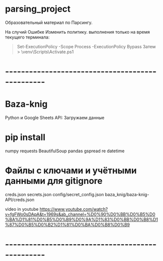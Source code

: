# parsing_project
Образовательный материал по Парсингу.


На случий Ошибке Изменить политику. выполнения только на время текущего терминала:
> Set-ExecutionPolicy -Scope Process -ExecutionPolicy Bypass
Затем > \venv\Scripts\Activate.ps1

# ------------------------------------------------
# Baza-knig
Python и Google Sheets API: Загружаем данные

# pip install
numpy
requests
BeautifulSoup
pandas
gspread
re
datetime

# Файлы с ключами и учётными данными для gitignore
creds.json 
secrets.json
config/secret_config.json
baza_knig/baza-knig-API/creds.json

video in youtube
https://www.youtube.com/watch?v=fgFWo0sDApA&t=1969s&ab_channel=%D0%90%D0%BB%D0%B5%D0%BA%D1%81%D0%B5%D0%B9%D0%9A%D1%83%D0%BB%D0%B8%D1%87%D0%B5%D0%B2%D1%81%D0%BA%D0%B8%D0%B9
# ------------------------------------------------